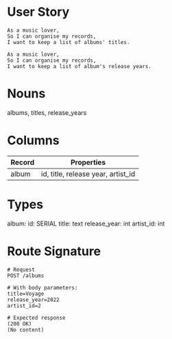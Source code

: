 # User Story
```
As a music lover,
So I can organise my records,
I want to keep a list of albums' titles.

As a music lover,
So I can organise my records,
I want to keep a list of album's release years.
```

# Nouns
albums, titles, release_years

# Columns

| Record                | Properties                         |
| --------------------- | ---------------------------------- |
| album                 | id, title, release year, artist_id |

# Types

album:
    id: SERIAL
    title: text
    release_year: int
    artist_id: int

# Route Signature
```
# Request
POST /albums

# With body parameters:
title=Voyage
release_year=2022
artist_id=2

# Expected response
(200 OK)
(No content)
```